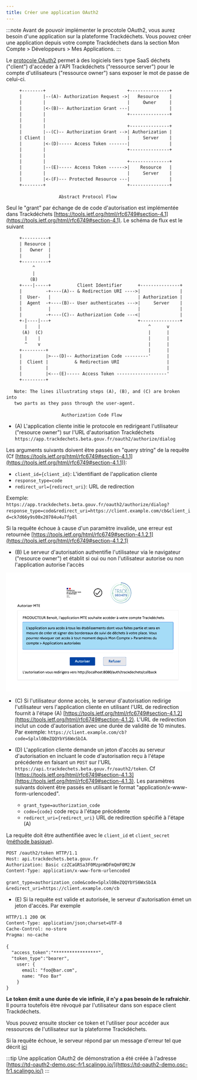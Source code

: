 ```yaml
---
title: Créer une application OAuth2
---
```


:::note
Avant de pouvoir implémenter le procotole OAuth2, vous aurez besoin d'une application sur la plateforme Trackdéchets. Vous pouvez créer une application depuis votre compte Trackdéchets dans la section Mon Compte > Développeurs > Mes Applications.
:::

Le [protocole OAuth2](https://tools.ietf.org/html/rfc6749) permet à des logiciels tiers type SaaS déchets ("client") d'accéder à l'API Trackdéchets ("ressource server") pour le compte d'utilisateurs ("ressource owner") sans exposer le mot de passe de celui-ci.

```
     +--------+                               +---------------+
     |        |--(A)- Authorization Request ->|   Resource    |
     |        |                               |     Owner     |
     |        |<-(B)-- Authorization Grant ---|               |
     |        |                               +---------------+
     |        |
     |        |                               +---------------+
     |        |--(C)-- Authorization Grant -->| Authorization |
     | Client |                               |     Server    |
     |        |<-(D)----- Access Token -------|               |
     |        |                               +---------------+
     |        |
     |        |                               +---------------+
     |        |--(E)----- Access Token ------>|    Resource   |
     |        |                               |     Server    |
     |        |<-(F)--- Protected Resource ---|               |
     +--------+                               +---------------+

                    Abstract Protocol Flow
```

Seul le "grant" par échange de de code d'autorisation est implémentée dans Trackdéchets [https://tools.ietf.org/html/rfc6749#section-4.1](https://tools.ietf.org/html/rfc6749#section-4.1). Le schéma de flux est le suivant

```
     +----------+
     | Resource |
     |   Owner  |
     |          |
     +----------+
          ^
          |
         (B)
     +----|-----+          Client Identifier      +---------------+
     |         -+----(A)-- & Redirection URI ---->|               |
     |  User-   |                                 | Authorization |
     |  Agent  -+----(B)-- User authenticates --->|     Server    |
     |          |                                 |               |
     |         -+----(C)-- Authorization Code ---<|               |
     +-|----|---+                                 +---------------+
       |    |                                         ^      v
      (A)  (C)                                        |      |
       |    |                                         |      |
       ^    v                                         |      |
     +---------+                                      |      |
     |         |>---(D)-- Authorization Code ---------'      |
     |  Client |          & Redirection URI                  |
     |         |                                             |
     |         |<---(E)----- Access Token -------------------'
     +---------+

   Note: The lines illustrating steps (A), (B), and (C) are broken into
   two parts as they pass through the user-agent.

                     Authorization Code Flow
```

- (A) L'application cliente initie le protocole en redirigeant l'utilisateur ("resource owner") sur l'URL d'autorisation Trackdéchets `https://app.trackdechets.beta.gouv.fr/oauth2/authorize/dialog`

Les arguments suivants doivent être passés en "query string" de la requête (Cf [https://tools.ietf.org/html/rfc6749#section-4.1.1](https://tools.ietf.org/html/rfc6749#section-4.1.1)):

- `client_id={client_id}`: L'identifiant de l'application cliente
- `response_type=code`
- `redirect_url={redirect_uri}`: URL de redirection

Exemple: `https://app.trackdechets.beta.gouv.fr/oauth2/authorize/dialog?response_type=code&redirect_uri=https://client.example.com/cb&client_id=ck7d66y9s00x20784u4u7fp8l`

Si la requête échoue à cause d'un paramètre invalide, une erreur est retournée [https://tools.ietf.org/html/rfc6749#section-4.1.2.1](https://tools.ietf.org/html/rfc6749#section-4.1.2.1)

- (B) Le serveur d'autorisation authentifie l'utilisateur via le navigateur ("resource owner") et établit si oui ou non l'utilisateur autorise ou non l'application autorise l'accès

![oauth2-dialog.png](../../static/img/oauth2-dialog.png)

- (C) Si l'utilisateur donne accès, le serveur d'autorisation redirige l'utilisateur vers l'application cliente en utilisant l'URL de redirection fournit à l'étape (A) [https://tools.ietf.org/html/rfc6749#section-4.1.2](https://tools.ietf.org/html/rfc6749#section-4.1.2). L'URL de redirection inclut un code d'autorisation avec une durée de validité de 10 minutes. Par exemple: `https://client.example.com/cb?code=SplxlOBeZQQYbYS6WxSbIA`.

* (D) L'application cliente demande un jeton d'accès au serveur d'autorisation en incluant le code d'autorisation reçu à l'étape précédente en faisant un `POST` sur l'URL `https://api.trackdechets.beta.gouv.fr/oauth2/token`. Cf [https://tools.ietf.org/html/rfc6749#section-4.1.3](https://tools.ietf.org/html/rfc6749#section-4.1.3). Les paramètres suivants doivent être passés en utilisant le format "application/x-www-form-urlencoded".

  - `grant_type=authorization_code`
  - `code={code}` code reçu à l'étape précédente
  - `redirect_uri={redirect_uri}` URL de redirection spécifié à l'étape (A)

La requête doit être authentifiée avec le `client_id` et `client_secret` ([méthode basique](https://fr.wikipedia.org/wiki/Authentification_HTTP#M%C3%A9thode_%C2%AB_Basic_%C2%BB)).

```
POST /oauth2/token HTTP/1.1
Host: api.trackdechets.beta.gouv.fr
Authorization: Basic czZCaGRSa3F0MzpnWDFmQmF0M2JW
Content-Type: application/x-www-form-urlencoded

grant_type=authorization_code&code=SplxlOBeZQQYbYS6WxSbIA
&redirect_uri=https://client.example.com/cb
```

- (E) Si la requête est valide et autorisée, le serveur d'autorisation émet un jeton d'accès. Par exemple

```
HTTP/1.1 200 OK
Content-Type: application/json;charset=UTF-8
Cache-Control: no-store
Pragma: no-cache

{
  "access_token":"*****************",
  "token_type":"bearer",
    user: {
      email: "foo@bar.com",
      name: "Foo Bar"
    }
}
```

**Le token émit a une durée de vie infinie, il n'y a pas besoin de le rafraichir**. Il pourra toutefois être révoqué par l'utilisateur dans son espace client Trackdéchets.

Vous pouvez ensuite stocker ce token et l'utiliser pour accéder aux ressources de l'utilisateur sur la plateforme Trackdéchets.

Si la requête échoue, le serveur répond par un message d'erreur tel que décrit [ici](https://tools.ietf.org/html/rfc6749#section-5.2)

:::tip
Une application OAuth2 de démonstration a été créée à l'adresse [https://td-oauth2-demo.osc-fr1.scalingo.io/](https://td-oauth2-demo.osc-fr1.scalingo.io/)
:::
